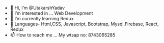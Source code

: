 - 👋 Hi, I’m @UtakarshYadav
- 👀 I’m interested in ... Web Development
- 🌱 I’m currently learning Redux
- 💞️ Languages- Html,CSS, Javascript, Bootstrap, Mysql,Firebase, React, Redux
- 📫 How to reach me ... My wtsap no: 8743065285

<!---
UtakarshYadav/UtakarshYadav is a ✨ special ✨ repository because its `README.md` (this file) appears on your GitHub profile.
You can click the Preview link to take a look at your changes.
--->
